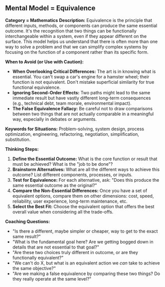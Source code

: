 ## Mental Model = Equivalence

**Category = Mathematics**
**Description:** 
Equivalence is the principle that different inputs, methods, or components can produce the same essential outcome. It's the recognition that two things can be functionally interchangeable within a system, even if they appear different on the surface. This model helps us understand that there is often more than one way to solve a problem and that we can simplify complex systems by focusing on the function of a component rather than its specific form.

**When to Avoid (or Use with Caution):**
- **When Overlooking Critical Differences:** The art is in knowing what is essential. You can't swap a car's engine for a hamster wheel; their function is not equivalent. Don't mistake superficial similarity for true functional equivalence.
- **Ignoring Second-Order Effects:** Two paths might lead to the same immediate result but have vastly different long-term consequences (e.g., technical debt, team morale, environmental impact).
- **The False Equivalence Fallacy:** Be careful not to draw comparisons between two things that are not actually comparable in a meaningful way, especially in debates or arguments.

**Keywords for Situations:**
Problem-solving, system design, process optimization, engineering, refactoring, negotiation, simplification, substitution.

**Thinking Steps:**
1. **Define the Essential Outcome:** What is the core function or result that must be achieved? What is the "job to be done"?
2. **Brainstorm Alternatives:** What are all the different ways to achieve this outcome? List different components, processes, or inputs.
3. **Test for Equivalence:** For each alternative, ask: "Does this produce the same essential outcome as the original?"
4. **Compare the Non-Essential Differences:** Once you have a set of equivalent options, compare them on other dimensions: cost, speed, reliability, user experience, long-term maintenance, etc.
5. **Select the Best Fit:** Choose the equivalent option that offers the best overall value when considering all the trade-offs.

**Coaching Questions:**
- "Is there a different, maybe simpler or cheaper, way to get to the exact same result?"
- "What is the fundamental goal here? Are we getting bogged down in details that are not essential to that goal?"
- "Are these two choices truly different in outcome, or are they functionally equivalent?"
- "We can't do X, but what is an equivalent action we *can* take to achieve the same objective?"
- "Are we making a false equivalence by comparing these two things? Do they really operate at the same level?" 